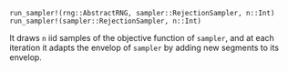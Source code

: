 ```
run_sampler!(rng::AbstractRNG, sampler::RejectionSampler, n::Int)
run_sampler!(sampler::RejectionSampler, n::Int)
```

It draws `n` iid samples of the objective function of `sampler`, and at each iteration it adapts the envelop of `sampler` by adding new segments to its envelop.

